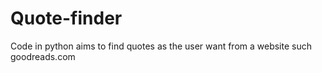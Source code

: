 # Quote-finder
Code in python aims to find quotes as the user want from a website such goodreads.com
